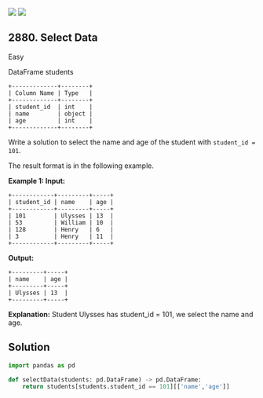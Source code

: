 [![](https://img.shields.io/github/stars/javadev/LeetCode-in-Java?label=Stars&style=flat-square)](https://github.com/javadev/LeetCode-in-Java)
[![](https://img.shields.io/github/forks/javadev/LeetCode-in-Java?label=Fork%20me%20on%20GitHub%20&style=flat-square)](https://github.com/javadev/LeetCode-in-Java/fork)

## 2880\. Select Data

Easy

DataFrame students 

    +-------------+--------+ 
    | Column Name | Type   | 
    +-------------+--------+ 
    | student_id  | int    | 
    | name        | object | 
    | age         | int    | 
    +-------------+--------+

Write a solution to select the name and age of the student with `student_id = 101`.

The result format is in the following example.

**Example 1: Input:** 

    +------------+---------+-----+ 
    | student_id | name    | age | 
    +------------+---------+-----+ 
    | 101        | Ulysses | 13  | 
    | 53         | William | 10  | 
    | 128        | Henry   | 6   | 
    | 3          | Henry   | 11  | 
    +------------+---------+-----+

**Output:** 

    +---------+-----+ 
    | name    | age | 
    +---------+-----+ 
    | Ulysses | 13  | 
    +---------+-----+

**Explanation:** Student Ulysses has student_id = 101, we select the name and age.

## Solution

```python
import pandas as pd

def selectData(students: pd.DataFrame) -> pd.DataFrame:
    return students[students.student_id == 101][['name','age']]
```